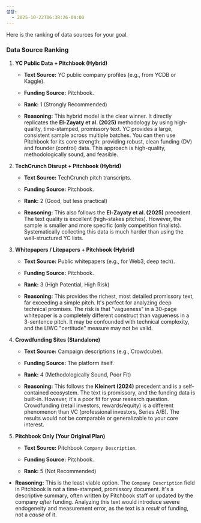 ```yaml
---
성장:
  - 2025-10-22T06:38:26-04:00
---
```

Here is the ranking of data sources for your goal.

### Data Source Ranking

1. **YC Public Data + Pitchbook (Hybrid)**
    
    - **Text Source:** YC public company profiles (e.g., from YCDB or Kaggle).
        
    - **Funding Source:** Pitchbook.
        
    - **Rank:** 1 (Strongly Recommended)
        
    - **Reasoning:** This hybrid model is the clear winner. It directly replicates the **El-Zayaty et al. (2025)** methodology by using high-quality, time-stamped, promissory text. YC provides a large, consistent sample across multiple batches. You can then use Pitchbook for its core strength: providing robust, clean funding (DV) and founder (control) data. This approach is high-quality, methodologically sound, and feasible.
        
2. **TechCrunch Disrupt + Pitchbook (Hybrid)**
    
    - **Text Source:** TechCrunch pitch transcripts.
        
    - **Funding Source:** Pitchbook.
        
    - **Rank:** 2 (Good, but less practical)
        
    - **Reasoning:** This also follows the **El-Zayaty et al. (2025)** precedent. The text quality is excellent (high-stakes pitches). However, the sample is smaller and more specific (only competition finalists). Systematically collecting this data is much harder than using the well-structured YC lists.
        
3. **Whitepapers / Litepapers + Pitchbook (Hybrid)**
    
    - **Text Source:** Public whitepapers (e.g., for Web3, deep tech).
        
    - **Funding Source:** Pitchbook.
        
    - **Rank:** 3 (High Potential, High Risk)
        
    - **Reasoning:** This provides the richest, most detailed promissory text, far exceeding a simple pitch. It's perfect for analyzing deep technical promises. The risk is that "vagueness" in a 30-page whitepaper is a completely different construct than vagueness in a 3-sentence pitch. It may be confounded with technical complexity, and the LIWC "certitude" measure may not be valid.
        
4. **Crowdfunding Sites (Standalone)**
    
    - **Text Source:** Campaign descriptions (e.g., Crowdcube).
        
    - **Funding Source:** The platform itself.
        
    - **Rank:** 4 (Methodologically Sound, Poor Fit)
        
    - **Reasoning:** This follows the **Kleinert (2024)** precedent and is a self-contained ecosystem. The text is promissory, and the funding data is built-in. However, it's a poor fit for your research question. Crowdfunding (retail investors, rewards/equity) is a different phenomenon than VC (professional investors, Series A/B). The results would not be comparable or generalizable to your core interest.
        
5. **Pitchbook Only (Your Original Plan)**
    
    - **Text Source:** Pitchbook `Company Description`.
        
    - **Funding Source:** Pitchbook.
        
    - **Rank:** 5 (Not Recommended)
        
- **Reasoning:** This is the least viable option. The `Company Description` field in Pitchbook is not a time-stamped, promissory document. It's a descriptive summary, often written by Pitchbook staff or updated by the company _after_ funding. Analyzing this text would introduce severe endogeneity and measurement error, as the text is a _result_ of funding, not a _cause_ of it.